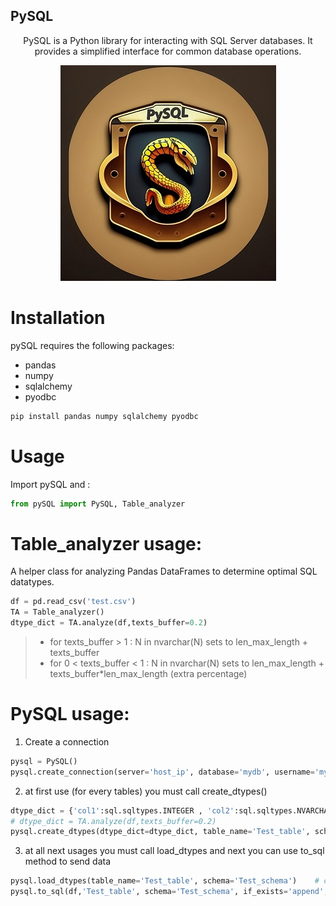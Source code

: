 ## PySQL

<p align="center">
PySQL is a Python library for interacting with SQL Server databases. It provides a simplified interface for common database operations.
</p>

<p align="center">
  <img src="https://github.com/sajad-git/PySQL/blob/crawler/readme/lugu.jpg?raw=true" alt="Sublime's custom image"/>
</p>

# Installation
pySQL requires the following packages:

- pandas
- numpy
- sqlalchemy
- pyodbc
  
```python
pip install pandas numpy sqlalchemy pyodbc
```

# Usage
Import pySQL and :

```python
from pySQL import PySQL, Table_analyzer
```
# Table_analyzer usage:
A helper class for analyzing Pandas DataFrames to determine optimal SQL datatypes.

```python
df = pd.read_csv('test.csv')
TA = Table_analyzer()
dtype_dict = TA.analyze(df,texts_buffer=0.2)
```
> + for texts_buffer > 1 :  N in nvarchar(N) sets to len_max_length + texts_buffer
> + for 0 < texts_buffer < 1 :  N in nvarchar(N) sets to len_max_length + texts_buffer*len_max_length (extra percentage)

# PySQL usage:

1. Create a connection
```python
pysql = PySQL()
pysql.create_connection(server='host_ip', database='mydb', username='myuser', password='mypassword')
```

2. at first use (for every tables) you must call create_dtypes()
```python
dtype_dict = {'col1':sql.sqltypes.INTEGER , 'col2':sql.sqltypes.NVARCHAR(100)} # it's suggested to use Table_analyzer to calculate optimal dtype_dict
# dtype_dict = TA.analyze(df,texts_buffer=0.2) 
pysql.create_dtypes(dtype_dict=dtype_dict, table_name='Test_table', schema='Test_schema')
```

3. at all next usages you must call load_dtypes and next you can use to_sql method to send data
```python
pysql.load_dtypes(table_name='Test_table', schema='Test_schema')    # created before
pysql.to_sql(df,'Test_table', schema='Test_schema', if_exists='append', text_cutter=True, date_normalizer=True)
```


